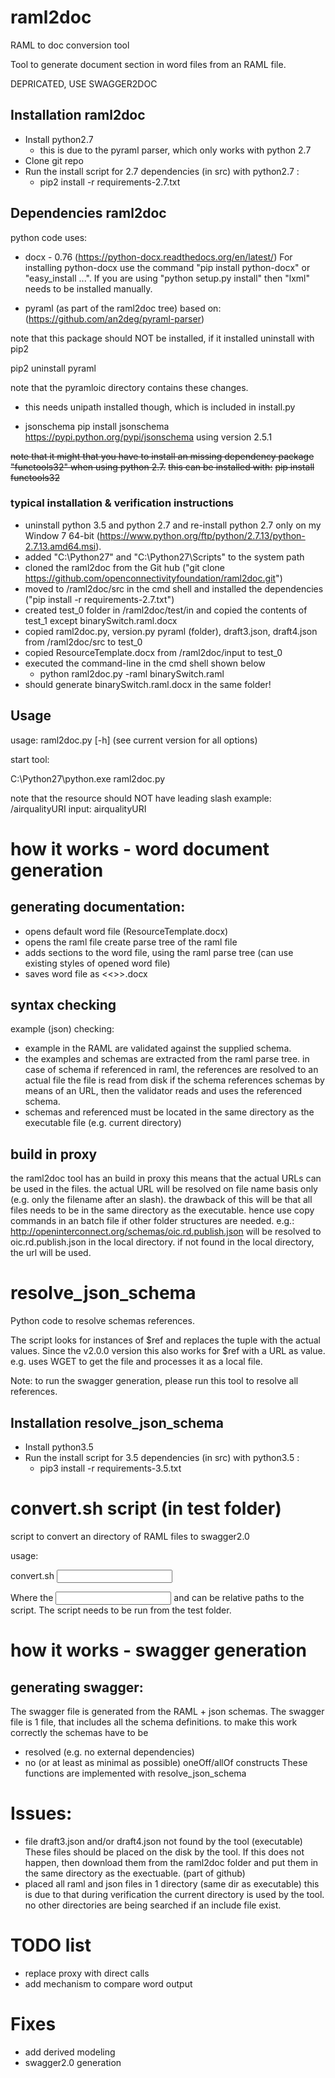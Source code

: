 # raml2doc
RAML to doc conversion tool

Tool to generate document section in word files from an RAML file.

DEPRICATED, USE SWAGGER2DOC


## Installation raml2doc

- Install python2.7 
    - this is due to the pyraml parser, which only works with python 2.7
- Clone git repo
- Run the install script for 2.7 dependencies (in src) with python2.7 :
  - pip2 install -r requirements-2.7.txt



## Dependencies raml2doc

python code uses: 
- docx - 0.76 (https://python-docx.readthedocs.org/en/latest/)
  For installing python-docx use the command "pip install python-docx" or "easy_install ...".
  If you are using "python setup.py install" then "lxml" needs to be installed manually.

- pyraml (as part of the raml2doc tree)
based on:
(https://github.com/an2deg/pyraml-parser)

note that this package should NOT be installed, if it installed uninstall with pip2

pip2 uninstall pyraml


note that the pyramloic directory contains these changes.
- this needs unipath installed though, which is included in install.py

 
- jsonschema
pip install jsonschema
https://pypi.python.org/pypi/jsonschema
using version 2.5.1

~~note that it might that you have to install an missing dependency package "functools32" when using python 2.7.~~
~~this can be installed with:~~
~~pip install functools32~~

### typical installation & verification instructions
-   uninstall python 3.5 and python 2.7 and re-install python 2.7 only on my Window 7 64-bit (https://www.python.org/ftp/python/2.7.13/python-2.7.13.amd64.msi).
-   added "C:\Python27" and "C:\Python27\Scripts" to the system path
-   cloned the raml2doc from the Git hub ("git clone https://github.com/openconnectivityfoundation/raml2doc.git")
-   moved to /raml2doc/src in the cmd shell and installed the dependencies ("pip install -r requirements-2.7.txt")
-   created test_0 folder in /raml2doc/test/in and copied the contents of test_1 except binarySwitch.raml.docx
-   copied raml2doc.py, version.py pyraml (folder), draft3.json, draft4.json from /raml2doc/src to test_0
-   copied ResourceTemplate.docx from /raml2doc/input to test_0
-   executed the command-line in the cmd shell shown below
    - python raml2doc.py -raml binarySwitch.raml
-   should generate binarySwitch.raml.docx in the same folder!


## Usage

usage: raml2doc.py [-h] 
(see current version for all options)

start tool:

C:\Python27\python.exe  raml2doc.py <args>

note that the resource should NOT have leading slash
example: /airqualityURI
input: airqualityURI

# how it works - word document generation
generating documentation:
-------------------------
- opens default word file (ResourceTemplate.docx)
- opens the raml file
    create parse tree of the raml file
- adds sections to the word file, using the raml parse tree
    (can use existing styles of opened word file)
- saves word file as <<>>.docx

## syntax checking
example (json) checking:
- example in the RAML are validated against the supplied schema.
- the examples and schemas are extracted from the raml parse tree.
    in case of schema if referenced in raml, the references are resolved to an actual file 
    the file is read from disk
    if the schema references schemas by means of an URL, then the validator reads and uses the referenced schema.
- schemas and referenced must be located in the same directory as the executable file (e.g. current directory)

## build in proxy

the raml2doc tool has an build in proxy
this means that the actual URLs can be used in the files.
the actual URL will be resolved on file name basis only (e.g. only the filename after an slash).
the drawback of this will be that all files needs to be in the same directory as the executable.
hence use copy commands in an batch file if other folder structures are needed.
e.g.:
http://openinterconnect.org/schemas/oic.rd.publish.json 
will be resolved to
oic.rd.publish.json 
in the local directory.
if not found in the local directory, the url will be used.


# resolve_json_schema
Python code to resolve schemas references.

The script looks for instances of $ref and replaces the tuple with the actual values.
Since the v2.0.0 version this also works for $ref with a URL as value.
e.g. uses WGET to get the file and processes it as a local file.

Note: to run the swagger generation, please run this tool to resolve all references.

## Installation resolve_json_schema

- Install python3.5 
- Run the install script for 3.5 dependencies (in src) with python3.5 :
  - pip3 install -r requirements-3.5.txt


# convert.sh script (in test folder)
script to convert an directory of RAML files to swagger2.0

usage:

convert.sh <input dir>  <output dir>


Where the <input dir> and <output dir> can be relative paths to the script.
The script needs to be run from the test folder.




# how it works - swagger generation
generating swagger:
-------------------

The swagger file is generated from the RAML + json schemas.
The swagger file is 1 file, that includes all the schema definitions.
to make this work correctly the schemas have to be 
- resolved (e.g. no external dependencies)
- no (or at least as minimal as possible) oneOff/allOf constructs
These functions are implemented with resolve_json_schema


# Issues:
- file draft3.json and/or draft4.json not found by the tool (executable)
  These files should be placed on the disk by the tool. 
  If this does not happen, then download them from the raml2doc folder and put them in the same directory as the exectuable.
  (part of github)
- placed all raml and json files in 1 directory (same dir as executable)
  this is due to that during verification the current directory is used by the tool. 
  no other directories are being searched if an include file exist.

# TODO list
 - replace proxy with direct calls
 - add mechanism to compare word output

# Fixes
- add derived modeling
- swagger2.0 generation
